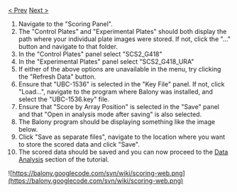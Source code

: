 [< Prev](Tutorial3.md) [Next >](Tutorial5.md)

  1. Navigate to the "Scoring Panel".
  1. The "Control Plates" and "Experimental Plates" should both display the path where your individual plate images were stored. If not, click the "..." button and navigate to that folder.
  1. In the "Control Plates" panel select "SCS2\_G418"
  1. In the "Experimental Plates" panel select "SCS2\_G418\_URA"
  1. If either of the above options are unavailable in the menu, try clicking the "Refresh Data" button.
  1. Ensure that "UBC-1536" is selected in the "Key File" panel. If not, click "Load...", navigate to the program where Balony was installed, and select the "UBC-1536.key" file.
  1. Ensure that "Score by Array Position" is selected in the "Save" panel and that "Open in analysis mode after saving" is also selected.
  1. The Balony program should be displaying something like the image below.
  1. Click "Save as separate files", navigate to the location where you want to store the scored data and click "Save".
  1. The scored data should be saved and you can now proceed to the [Data Analysis](Tutorial5.md) section of the tutorial.

![https://balony.googlecode.com/svn/wiki/scoring-web.png](https://balony.googlecode.com/svn/wiki/scoring-web.png)